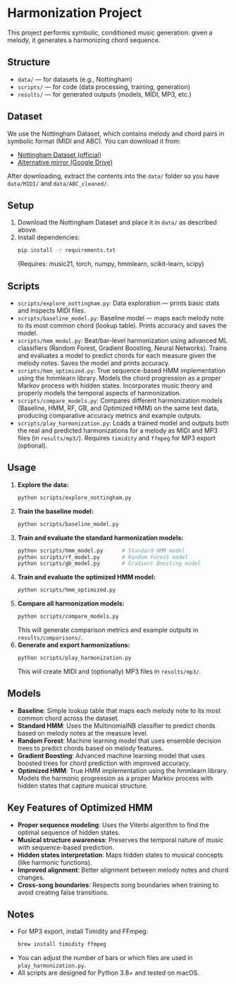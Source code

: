 # Harmonization Project

This project performs symbolic, conditioned music generation: given a melody, it generates a harmonizing chord sequence.

## Structure
- `data/` — for datasets (e.g., Nottingham)
- `scripts/` — for code (data processing, training, generation)
- `results/` — for generated outputs (models, MIDI, MP3, etc.)

## Dataset
We use the Nottingham Dataset, which contains melody and chord pairs in symbolic format (MIDI and ABC). You can download it from:
- [Nottingham Dataset (official)](http://www-etud.iro.umontreal.ca/~boulanni/icml2012)
- [Alternative mirror (Google Drive)](https://drive.google.com/file/d/0B7pQmmH1cWnQbWl1Q1ZkZl9kV0E/view)

After downloading, extract the contents into the `data/` folder so you have `data/MIDI/` and `data/ABC_cleaned/`.

## Setup
1. Download the Nottingham Dataset and place it in `data/` as described above.
2. Install dependencies:
   ```sh
   pip install -r requirements.txt
   ```
   (Requires: music21, torch, numpy, hmmlearn, scikit-learn, scipy)

## Scripts
- `scripts/explore_nottingham.py`: Data exploration — prints basic stats and inspects MIDI files.
- `scripts/baseline_model.py`: Baseline model — maps each melody note to its most common chord (lookup table). Prints accuracy and saves the model.
- `scripts/hmm_model.py`: Beat/bar-level harmonization using advanced ML classifiers (Random Forest, Gradient Boosting, Neural Networks). Trains and evaluates a model to predict chords for each measure given the melody notes. Saves the model and prints accuracy.
- `scripts/hmm_optimized.py`: True sequence-based HMM implementation using the hmmlearn library. Models the chord progression as a proper Markov process with hidden states. Incorporates music theory and properly models the temporal aspects of harmonization.
- `scripts/compare_models.py`: Compares different harmonization models (Baseline, HMM, RF, GB, and Optimized HMM) on the same test data, producing comparative accuracy metrics and example outputs.
- `scripts/play_harmonization.py`: Loads a trained model and outputs both the real and predicted harmonizations for a melody as MIDI and MP3 files (in `results/mp3/`). Requires `timidity` and `ffmpeg` for MP3 export (optional).

## Usage
1. **Explore the data:**
   ```sh
   python scripts/explore_nottingham.py
   ```
2. **Train the baseline model:**
   ```sh
   python scripts/baseline_model.py
   ```
3. **Train and evaluate the standard harmonization models:**
   ```sh
   python scripts/hmm_model.py      # Standard HMM model
   python scripts/rf_model.py       # Random Forest model
   python scripts/gb_model.py       # Gradient Boosting model
   ```
4. **Train and evaluate the optimized HMM model:**
   ```sh
   python scripts/hmm_optimized.py
   ```
5. **Compare all harmonization models:**
   ```sh
   python scripts/compare_models.py
   ```
   This will generate comparison metrics and example outputs in `results/comparisons/`.
6. **Generate and export harmonizations:**
   ```sh
   python scripts/play_harmonization.py
   ```
   This will create MIDI and (optionally) MP3 files in `results/mp3/`.

## Models
- **Baseline**: Simple lookup table that maps each melody note to its most common chord across the dataset.
- **Standard HMM**: Uses the MultinomialNB classifier to predict chords based on melody notes at the measure level.
- **Random Forest**: Machine learning model that uses ensemble decision trees to predict chords based on melody features.
- **Gradient Boosting**: Advanced machine learning model that uses boosted trees for chord prediction with improved accuracy.
- **Optimized HMM**: True HMM implementation using the hmmlearn library. Models the harmonic progression as a proper Markov process with hidden states that capture musical structure.

## Key Features of Optimized HMM
- **Proper sequence modeling**: Uses the Viterbi algorithm to find the optimal sequence of hidden states.
- **Musical structure awareness**: Preserves the temporal nature of music with sequence-based prediction.
- **Hidden states interpretation**: Maps hidden states to musical concepts (like harmonic functions).
- **Improved alignment**: Better alignment between melody notes and chord changes.
- **Cross-song boundaries**: Respects song boundaries when training to avoid creating false transitions.

## Notes
- For MP3 export, install Timidity and FFmpeg:
  ```sh
  brew install timidity ffmpeg
  ```
- You can adjust the number of bars or which files are used in `play_harmonization.py`.
- All scripts are designed for Python 3.8+ and tested on macOS.
